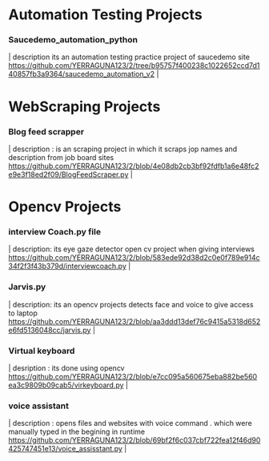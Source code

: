 # Automation Testing Projects
 ### Saucedemo_automation_python 
| description  its an automation testing practice project of saucedemo site  https://github.com/YERRAGUNA123/2/tree/b95757f400238c1022652ccd7d140857fb3a9364/saucedemo_automation_v2 |

# WebScraping Projects

 ### Blog feed scrapper  
| description : is an scraping project in which it scraps jop names and description from job board sites  https://github.com/YERRAGUNA123/2/blob/4e08db2cb3bf92fdfb1a6e48fc2e9e3f18ed2f09/BlogFeedScraper.py |

# Opencv Projects
 ### interview Coach.py file 
| description: its eye gaze detector open cv project when giving interviews https://github.com/YERRAGUNA123/2/blob/583ede92d38d2c0e0f789e914c34f2f3f43b379d/interviewcoach.py |

### Jarvis.py 
| description: its an opencv projects detects face and voice to give access to laptop https://github.com/YERRAGUNA123/2/blob/aa3ddd13def76c9415a5318d652e6fd5136048cc/jarvis.py |

### Virtual keyboard 
| desription : its done using opencv https://github.com/YERRAGUNA123/2/blob/e7cc095a560675eba882be560ea3c9809b09cab5/virkeyboard.py |

### voice assistant 
| description : opens files and websites with voice command . which were manually typed in the begining in runtime https://github.com/YERRAGUNA123/2/blob/69bf2f6c037cbf722fea12f46d90425747451e13/voice_assisstant.py  |



